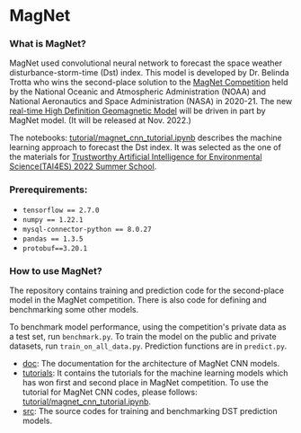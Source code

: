 # MagNet

### What is MagNet?
MagNet used convolutional neural network to 
forecast the space weather disturbance-storm-time (Dst) index. 
This model is developed by Dr. Belinda Trotta who wins the second-place solution 
to the [MagNet Competition](https://www.drivendata.org/competitions/73/noaa-magnetic-forecasting/) held by 
the National Oceanic and Atmospheric Administration (NOAA) and National Aeronautics and 
Space Administration (NASA) in 2020-21.
The new [real-time High Definition Geomagnetic Model](https://www.ngdc.noaa.gov/geomag/HDGM/hdgm_rt.html) 
will be driven in part by MagNet model. (It will be released at Nov. 2022.)

The notebooks: [tutorial/magnet_cnn_tutorial.ipynb](https://github.com/liyo6397/MagNet/blob/explainable_ai/tutorials/magnet_cnn_tutorial.ipynb) 
describes the machine learning approach to forecast the Dst index. It was selected 
as the one of the materials for [Trustworthy Artificial Intelligence for Environmental Science(TAI4ES) 2022 
Summer School](https://www2.cisl.ucar.edu/events/tai4es-2022-summer-school). 
### Prerequirements:
- `tensorflow == 2.7.0`
- `numpy == 1.22.1`
- `mysql-connector-python == 8.0.27`
- `pandas == 1.3.5`
- `protobuf==3.20.1`


### How to use MagNet?

The repository contains training and prediction code for the second-place model in the MagNet competition.
There is also code for defining and benchmarking some other models.

To benchmark model performance, using the competition's private data as a test set, run `benchmark.py`.
To train the model on the public and private datasets, run `train_on_all_data.py`.
Prediction functions are in `predict.py`.


- [doc](https://github.com/liyo6397/MagNet/tree/master/doc): The documentation for the architecture of MagNet CNN models.
- [tutorials](https://github.com/liyo6397/MagNet/tree/explainable_ai/tutorials): It contains the tutorials for the machine learning models which has won first
and second place in MagNet competition. To use the tutorial for MagNet CNN codes, please follows: [tutorial/magnet_cnn_tutorial.ipynb](https://github.com/liyo6397/MagNet/blob/explainable_ai/tutorials/magnet_cnn_tutorial.ipynb).
- [src](https://github.com/liyo6397/MagNet/tree/explainable_ai/src): The source codes for training and benchmarking DST prediction models.